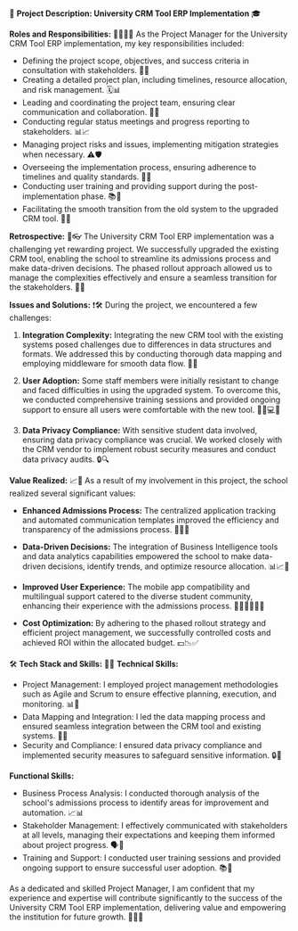 🚀 **Project Description: University CRM Tool ERP Implementation** 🎓

**Roles and Responsibilities:** 👩‍💼👨‍💼
As the Project Manager for the University CRM Tool ERP implementation, my key responsibilities included:
- Defining the project scope, objectives, and success criteria in consultation with stakeholders. 📝✅
- Creating a detailed project plan, including timelines, resource allocation, and risk management. 🗓️📊
- Leading and coordinating the project team, ensuring clear communication and collaboration. 🤝💬
- Conducting regular status meetings and progress reporting to stakeholders. 📊📈
- Managing project risks and issues, implementing mitigation strategies when necessary. ⚠️🛡️
- Overseeing the implementation process, ensuring adherence to timelines and quality standards. 👀✅
- Conducting user training and providing support during the post-implementation phase. 📚🤝
- Facilitating the smooth transition from the old system to the upgraded CRM tool. 🔄🚀

**Retrospective:** 📅👓
The University CRM Tool ERP implementation was a challenging yet rewarding project. We successfully upgraded the existing CRM tool, enabling the school to streamline its admissions process and make data-driven decisions. The phased rollout approach allowed us to manage the complexities effectively and ensure a seamless transition for the stakeholders. 🎉🏫

**Issues and Solutions:** ❗🛠️
During the project, we encountered a few challenges:
1. **Integration Complexity:** Integrating the new CRM tool with the existing systems posed challenges due to differences in data structures and formats. We addressed this by conducting thorough data mapping and employing middleware for smooth data flow. 🔄🔢

2. **User Adoption:** Some staff members were initially resistant to change and faced difficulties in using the upgraded system. To overcome this, we conducted comprehensive training sessions and provided ongoing support to ensure all users were comfortable with the new tool. 🧑‍🏫💻🔄

3. **Data Privacy Compliance:** With sensitive student data involved, ensuring data privacy compliance was crucial. We worked closely with the CRM vendor to implement robust security measures and conduct data privacy audits. 🔒🔍

**Value Realized:** 📈🌟
As a result of my involvement in this project, the school realized several significant values:
- **Enhanced Admissions Process:** The centralized application tracking and automated communication templates improved the efficiency and transparency of the admissions process. 📝🚀📧

- **Data-Driven Decisions:** The integration of Business Intelligence tools and data analytics capabilities empowered the school to make data-driven decisions, identify trends, and optimize resource allocation. 📊📈🧠

- **Improved User Experience:** The mobile app compatibility and multilingual support catered to the diverse student community, enhancing their experience with the admissions process. 📱🌐👩‍🎓👨‍🎓

- **Cost Optimization:** By adhering to the phased rollout strategy and efficient project management, we successfully controlled costs and achieved ROI within the allocated budget. 💵📉✅

🛠️ **Tech Stack and Skills:** 🔧🔨
**Technical Skills:**
- Project Management: I employed project management methodologies such as Agile and Scrum to ensure effective planning, execution, and monitoring. 📊🔨
- Data Mapping and Integration: I led the data mapping process and ensured seamless integration between the CRM tool and existing systems. 🔗🔄
- Security and Compliance: I ensured data privacy compliance and implemented security measures to safeguard sensitive information. 🔒🔐

**Functional Skills:**
- Business Process Analysis: I conducted thorough analysis of the school's admissions process to identify areas for improvement and automation. 📈📊
- Stakeholder Management: I effectively communicated with stakeholders at all levels, managing their expectations and keeping them informed about project progress. 🗣️👥
- Training and Support: I conducted user training sessions and provided ongoing support to ensure successful user adoption. 📚🤝

As a dedicated and skilled Project Manager, I am confident that my experience and expertise will contribute significantly to the success of the University CRM Tool ERP implementation, delivering value and empowering the institution for future growth. 🚀🏫🌟
